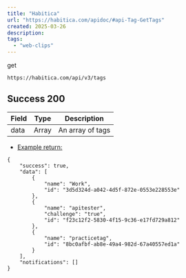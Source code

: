 ```yaml
---
title: "Habitica"
url: "https://habitica.com/apidoc/#api-Tag-GetTags"
created: 2025-03-26
description:
tags:
  - "web-clips"
---
```

get
```
https://habitica.com/api/v3/tags
```

## Success 200

| Field | Type | Description |
| --- | --- | --- |
| data | Array | An array of tags |

- [Example return:](https://habitica.com/apidoc/#success-examples-Tag-GetTags-0_0_0-0)

```
{
    "success": true,
    "data": [
        {
            "name": "Work",
            "id": "3d5d324d-a042-4d5f-872e-0553e228553e"
        },
        {
            "name": "apitester",
            "challenge": "true",
            "id": "f23c12f2-5830-4f15-9c36-e17fd729a812"
        },
        {
            "name": "practicetag",
            "id": "8bc0afbf-ab8e-49a4-982d-67a40557ed1a"
        }
    ],
    "notifications": []
}
```